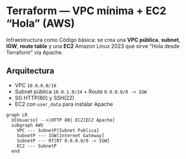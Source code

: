 # Terraform — VPC mínima + EC2 “Hola” (AWS)

Infraestructura como Código básica: se crea una **VPC pública**, **subnet**, **IGW**, **route table** y una **EC2** Amazon Linux 2023 que sirve “Hola desde Terraform” vía Apache.

## Arquitectura
- VPC `10.0.0.0/16`
- Subnet pública `10.0.1.0/24` + Route `0.0.0.0/0 -> IGW`
- SG HTTP(80) y SSH(22)
- EC2 con `user_data` para instalar Apache

```mermaid
graph LR
  U[Usuario] -->|HTTP 80| EC2[EC2 Apache]
  subgraph AWS
    VPC --- SubnetP[Subnet Publica]
    SubnetP --- IGW[Internet Gateway]
    SubnetP --- RT[RT 0.0.0.0/0 -> IGW]
    EC2 --- SubnetP
  end
